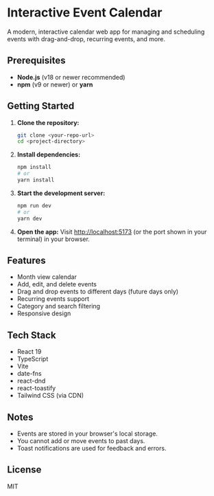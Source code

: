 # Interactive Event Calendar

A modern, interactive calendar web app for managing and scheduling events with drag-and-drop, recurring events, and more.

## Prerequisites

- **Node.js** (v18 or newer recommended)
- **npm** (v9 or newer) or **yarn**

## Getting Started

1. **Clone the repository:**
   ```bash
   git clone <your-repo-url>
   cd <project-directory>
   ```

2. **Install dependencies:**
   ```bash
   npm install
   # or
   yarn install
   ```

3. **Start the development server:**
   ```bash
   npm run dev
   # or
   yarn dev
   ```

4. **Open the app:**
   Visit [http://localhost:5173](http://localhost:5173) (or the port shown in your terminal) in your browser.

## Features
- Month view calendar
- Add, edit, and delete events
- Drag and drop events to different days (future days only)
- Recurring events support
- Category and search filtering
- Responsive design

## Tech Stack
- React 19
- TypeScript
- Vite
- date-fns
- react-dnd
- react-toastify
- Tailwind CSS (via CDN)

## Notes
- Events are stored in your browser's local storage.
- You cannot add or move events to past days.
- Toast notifications are used for feedback and errors.

## License
MIT

